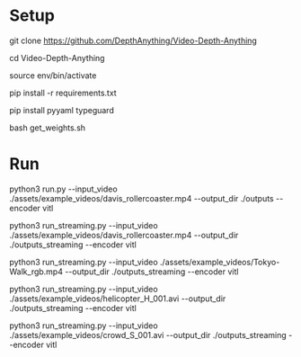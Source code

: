 




# Setup
git clone https://github.com/DepthAnything/Video-Depth-Anything

cd Video-Depth-Anything

source env/bin/activate

pip install -r requirements.txt

pip install pyyaml typeguard

bash get_weights.sh





# Run

python3 run.py --input_video ./assets/example_videos/davis_rollercoaster.mp4 --output_dir ./outputs --encoder vitl

python3 run_streaming.py --input_video ./assets/example_videos/davis_rollercoaster.mp4 --output_dir ./outputs_streaming --encoder vitl

python3 run_streaming.py --input_video ./assets/example_videos/Tokyo-Walk_rgb.mp4 --output_dir ./outputs_streaming --encoder vitl

python3 run_streaming.py --input_video ./assets/example_videos/helicopter_H_001.avi --output_dir ./outputs_streaming --encoder vitl

python3 run_streaming.py --input_video ./assets/example_videos/crowd_S_001.avi --output_dir ./outputs_streaming --encoder vitl


